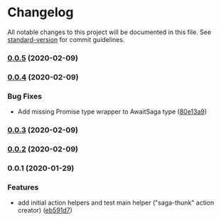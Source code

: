 # Changelog

All notable changes to this project will be documented in this file. See [standard-version](https://github.com/conventional-changelog/standard-version) for commit guidelines.

### [0.0.5](https://github.com/davidgovea/redux-saga-thunk-actions/compare/v0.0.4...v0.0.5) (2020-02-09)

### [0.0.4](https://github.com/davidgovea/redux-saga-thunk-actions/compare/v0.0.3...v0.0.4) (2020-02-09)


### Bug Fixes

* Add missing Promise<T> type wrapper to AwaitSaga type ([80e13a9](https://github.com/davidgovea/redux-saga-thunk-actions/commit/80e13a93286dd159cf662ec3e87c2d7009b21fbb))

### [0.0.3](https://github.com/davidgovea/redux-saga-thunk-actions/compare/v0.0.2...v0.0.3) (2020-02-09)

### [0.0.2](https://github.com/davidgovea/redux-saga-thunk-actions/compare/v0.0.1...v0.0.2) (2020-02-09)

### 0.0.1 (2020-01-29)


### Features

* add initial action helpers and test main helper ("saga-thunk" action creator) ([eb591d7](https://github.com/davidgovea/redux-saga-thunk-actions/commit/eb591d7522f0af8672f629c3fa67078ea3dde306))
